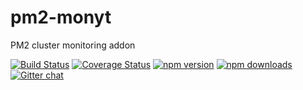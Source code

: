 # pm2-monyt

PM2 cluster monitoring addon

[![Build Status](https://travis-ci.org/Pitzcarraldo/pm2-monyt.svg)](https://travis-ci.org/Pitzcarraldo/pm2-monyt)
[![Coverage Status](https://coveralls.io/repos/github/Pitzcarraldo/pm2-monyt/badge.svg?branch=master)](https://coveralls.io/github/Pitzcarraldo/pm2-monyt?branch=master)
[![npm version](https://img.shields.io/npm/v/pm2-monyt.svg?style=flat-square)](https://www.npmjs.com/package/pm2-monyt)
[![npm downloads](https://img.shields.io/npm/dm/pm2-monyt.svg?style=flat-square)](https://www.npmjs.com/package/pm2-monyt)
[![Gitter chat](https://badges.gitter.im/gitterHQ/gitter.png)](https://gitter.im/Pitzcarraldo/pm2-monyt)
